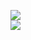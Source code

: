 [![](https://img.shields.io/badge/Made%20With-Github%20Spray-lightgrey.svg?style=for-the-badge&logo=github)](https://github.com/Annihil/github-spray#79)  
[![](https://i.imgur.com/2DrTn0Z.gif)](https://github.com/Annihil/github-spray)